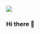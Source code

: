 <img src="https://github-readme-stats.vercel.app/api?username=biankaiwen111&show_icons=true&theme=tokyonight" />

### Hi there 👋

<!--
**biankaiwen111/biankaiwen111** is a ✨ _special_ ✨ repository because its `README.md` (this file) appears on your GitHub profile.

Here are some ideas to get you started:

- 🔭 I’m currently working on ...
- 🌱 I’m currently learning ...
- 👯 I’m looking to collaborate on ...
- 🤔 I’m looking for help with ...
- 💬 Ask me about ...
- 📫 How to reach me: ...
- 😄 Pronouns: ...
- ⚡ Fun fact: ...
-->
